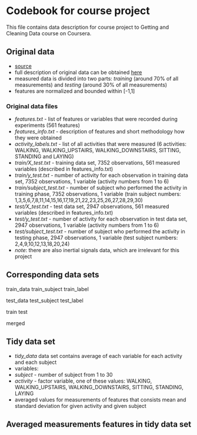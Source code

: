 # Codebook for course project

This file contains data description for course project to Getting and Cleaning Data course on Coursera.

## Original data
* [source](https://d396qusza40orc.cloudfront.net/getdata%2Fprojectfiles%2FUCI%20HAR%20Dataset.zip)
* full description of original data can be obtained [here](http://archive.ics.uci.edu/ml/datasets/Human+Activity+Recognition+Using+Smartphones)
* measured data is divided into two parts: *training* (around 70% of all measurements) and *testing* (around 30% of all measurements)
* features are normalized and bounded within [-1,1]

### Original data files
* *features.txt* - list of features or variables that were recorded during experiments (561 features)
* *features_info.txt* - description of features and short methodology how they were obtained
* *activity_labels.txt* - list of all activities that were measured (6 activities: WALKING, WALKING_UPSTAIRS, WALKING_DOWNSTAIRS, SITTING, STANDING and LAYING)
* *train/X_test.txt* - training data set, 7352 observations, 561 measured variables (described in features_info.txt)
* *train/y_test.txt* - number of activity for each observation in training data set, 7352 observations, 1 variable (activity numbers from 1 to 6)
* *train/subject_test.txt* - number of subject who performed the activity in training phase, 7352 observations, 1 variable (train subject numbers: 1,3,5,6,7,8,11,14,15,16,17,19,21,22,23,25,26,27,28,29,30)
* *test/X_test.txt* - test data set, 2947 observations, 561 measured variables (described in features_info.txt)
* *test/y_test.txt* - number of activity for each observation in test data set, 2947 observations, 1 variable (activity numbers from 1 to 6)
* *test/subject_test.txt* - number of subject who performed the activity in testing phase, 2947 observations, 1 variable (test subject numbers: 2,4,9,10,12,13,18,20,24)
* *note*: there are also inertial signals data, which are irrelevant for this project



## Corresponding data sets

train_data
train_subject
train_label

test_data
test_subject
test_label

train
test

merged

## Tidy data set

* *tidy_data* data set contains average of each variable for each activity and each subject
* variables:
 * *subject* - number of subject from 1 to 30
 * *activity* - factor variable, one of these values: WALKING, WALKING_UPSTAIRS, WALKING_DOWNSTAIRS, SITTING, STANDING, LAYING
 * averaged values for measurements of features that consists mean and standard deviation for given activity and given subject

## Averaged measurements features in tidy data set
